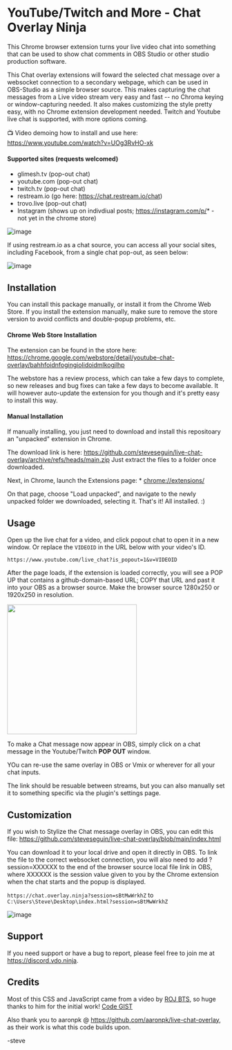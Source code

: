 YouTube/Twitch and More - Chat Overlay Ninja
============================================

This Chrome browser extension turns your live video chat into something that can be used to show chat comments in OBS Studio or other studio production software.

This Chat overlay extensions will foward the selected chat message over a websocket connection to a secondary webpage, which can be used in OBS-Studio as a simple browser source. This makes capturing the chat messages from a Live video stream very easy and fast -- no Chroma keying or window-capturing needed.  It also makes customizing the style pretty easy, with no Chrome extension development needed. Twitch and Youtube live chat is supported, with more options coming.

📺 Video demoing how to install and use here: https://www.youtube.com/watch?v=UOg3RvHO-xk

#### Supported sites (requests welcomed)
- glimesh.tv (pop-out chat)
- youtube.com (pop-out chat)
- twitch.tv (pop-out chat)
- restream.io (go here: https://chat.restream.io/chat)
- trovo.live (pop-out chat)
- Instagram (shows up on indivdiual posts; https://instagram.com/p/* - not yet in the chrome store)

![image](https://user-images.githubusercontent.com/2575698/121636030-485cbc00-ca55-11eb-8416-4d7626653fa8.png)

If using restream.io as a chat source, you can access all your social sites, including Facebook, from a single chat pop-out, as seen below:

![image](https://user-images.githubusercontent.com/2575698/124319035-9726de80-db47-11eb-9b64-88e9cc2ca1d8.png)


## Installation

You can install this package manually, or install it from the Chrome Web Store. If you install the extension manually, make sure to remove the store version to avoid conflicts and double-popup problems, etc.

#### Chrome Web Store Installation

The extension can be found in the store here: https://chrome.google.com/webstore/detail/youtube-chat-overlay/bahhfoidnfogingiolidoidmlkogjlhp

The webstore has a review process, which can take a few days to complete, so new releases and bug fixes can take a few days to become available. It will however auto-update the extension for you though and it's pretty easy to install this way.

#### Manual Installation

If manually installing, you just need to download and install this repositoary an "unpacked" extension in Chrome.

The download link is here: https://github.com/steveseguin/live-chat-overlay/archive/refs/heads/main.zip  Just extract the files to a folder once downloaded.

Next, in Chrome, launch the Extensions page:  * [chrome://extensions/](chrome://extensions/)

On that page, choose "Load unpacked", and navigate to the newly unpacked folder we downloaded, selecting it.  That's it! All installed.  :)

## Usage

Open up the live chat for a video, and click popout chat to open it in a new window. Or replace the `VIDEOID` in the URL below with your video's ID.

`https://www.youtube.com/live_chat?is_popout=1&v=VIDEOID`

After the page loads, if the extension is loaded correctly, you will see a POP UP that contains a github-domain-based URL; COPY that URL and past it into your OBS as a browser source.  Make the browser source 1280x250 or 1920x250 in resolution.

<img src="https://github.com/steveseguin/live-chat-overlay/raw/main/chat-screenshot.png" width="300">

To make a Chat message now appear in OBS, simply click on a chat message in the Youtube/Twitch **POP OUT** window.

YOu can re-use the same overlay in OBS or Vmix or wherever for all your chat inputs.


The link should be resuable between streams, but you can also manually set it to something specific via the plugin's settings page.

## Customization

If you wish to Stylize the Chat message overlay in OBS, you can edit this file: https://github.com/steveseguin/live-chat-overlay/blob/main/index.html

You can download it to your local drive and open it directly in OBS. To link the file to the correct websocket connection, you will also need to add ?session=XXXXXX to the end of the browser source local file link in OBS, where XXXXXX is the session value given to you by the Chrome extension when the chat starts and the popup is displayed.

`https://chat.overlay.ninja?session=sBtMwWrkhZ` 
to 
`C:\Users\Steve\Desktop\index.html?session=sBtMwWrkhZ`

![image](https://user-images.githubusercontent.com/2575698/115710917-e929d780-a340-11eb-9bb8-15dd5e603904.png)

## Support

If you need support or have a bug to report, please feel free to join me at https://discord.vdo.ninja. 

## Credits

Most of this CSS and JavaScript came from a video by [ROJ BTS](https://www.youtube.com/watch?v=NHy9D4ClTvc), so huge thanks to him for the initial work! [Code GIST](https://gist.github.com/rojbts/8f7a560947d1d8a5bbaad2add1277d26)

Also thank you to aaronpk @ https://github.com/aaronpk/live-chat-overlay, as their work is what this code builds upon.

-steve


